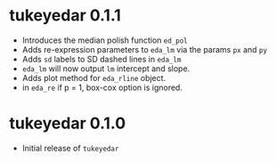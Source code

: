 # tukeyedar 0.1.1

* Introduces the median polish function `ed_pol`
* Adds re-expression parameters to `eda_lm` via the params `px` and `py`
* Adds `sd` labels to SD dashed lines in `eda_lm`
* `eda_lm` will now output `lm` intercept and slope.
* Adds plot method for `eda_rline` object.
* in `eda_re` if p = 1, box-cox option is ignored.


# tukeyedar 0.1.0

* Initial release of `tukeyedar`

